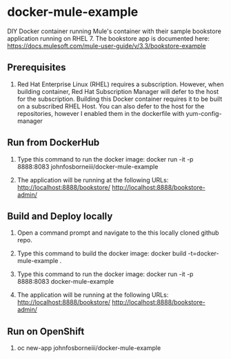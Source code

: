# docker-mule-example

DIY Docker container running Mule's container with their sample bookstore application running on RHEL 7. The bookstore app is documented here:
https://docs.mulesoft.com/mule-user-guide/v/3.3/bookstore-example

Prerequisites
-----------------------------

1. Red Hat Enterprise Linux (RHEL) requires a subscription. However, when building container, Red Hat Subscription Manager will defer to the host for the subscription. Building this Docker container requires it to be built on a subscribed RHEL Host. You can also defer to the host for the repositories, however I enabled them in the dockerfile with yum-config-manager

Run from DockerHub
-----------------------------

1. Type this command to run the docker image: 
        docker run -it -p 8888:8083 johnfosborneiii/docker-mule-example

2. The application will be running at the following URLs:
<http://localhost:8888/bookstore/>
<http://localhost:8888/bookstore-admin/>

Build and Deploy locally
-----------------------------

1. Open a command prompt and navigate to the this locally cloned github repo.

2. Type this command to build the docker image: 
        docker build -t=docker-mule-example . 
 
3. Type this command to run the docker image: 
        docker run -it -p 8888:8083 docker-mule-example 
 
4. The application will be running at the following URLs:
<http://localhost:8888/bookstore/>
<http://localhost:8888/bookstore-admin/>

Run on OpenShift
-----------------------------

1. oc new-app johnfosborneiii/docker-mule-example
